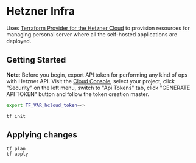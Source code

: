 # Hetzner Infra

Uses [Terraform Provider for the Hetzner Cloud](https://github.com/hetznercloud/terraform-provider-hcloud) to provision resources for managing personal server where all the self-hosted applications are deployed.

## Getting Started

**Note**: Before you begin, export API token for performing any kind of ops with Hetzner API. Visit the [Cloud Console](https://console.hetzner.cloud), select your project, click "Security" on the left menu, switch to "Api Tokens" tab, click "GENERATE API TOKEN" button and follow the token creation master.

```sh
export TF_VAR_hcloud_token=<>
```

```shell
tf init
```

## Applying changes

```shell
tf plan
tf apply
```
